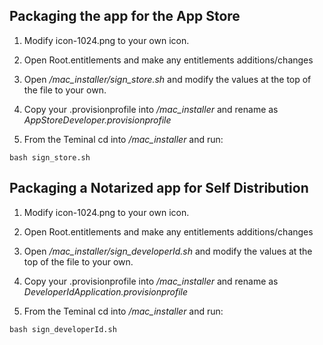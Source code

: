 ## Packaging the app for the App Store

1. Modify icon-1024.png to your own icon.

2. Open Root.entitlements and make any entitlements additions/changes

3. Open */mac_installer/sign_store.sh* and modify the values at the top of the file to your own.

4. Copy your .provisionprofile into */mac_installer* and rename as *AppStoreDeveloper.provisionprofile*

5. From the Teminal cd into */mac_installer* and run:

```shell
bash sign_store.sh
```

## Packaging a Notarized app for Self Distribution

1. Modify icon-1024.png to your own icon.

2. Open Root.entitlements and make any entitlements additions/changes

3. Open */mac_installer/sign_developerId.sh* and modify the values at the top of the file to your own.

4. Copy your .provisionprofile into */mac_installer* and rename as *DeveloperIdApplication.provisionprofile*

5. From the Teminal cd into */mac_installer* and run:

```shell
bash sign_developerId.sh
```
